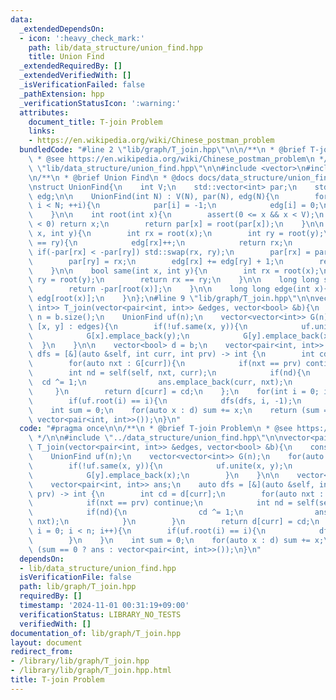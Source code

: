 ```yaml
---
data:
  _extendedDependsOn:
  - icon: ':heavy_check_mark:'
    path: lib/data_structure/union_find.hpp
    title: Union Find
  _extendedRequiredBy: []
  _extendedVerifiedWith: []
  _isVerificationFailed: false
  _pathExtension: hpp
  _verificationStatusIcon: ':warning:'
  attributes:
    document_title: T-join Problem
    links:
    - https://en.wikipedia.org/wiki/Chinese_postman_problem
  bundledCode: "#line 2 \"lib/graph/T_join.hpp\"\n\n/**\n * @brief T-join Problem\n\
    \ * @see https://en.wikipedia.org/wiki/Chinese_postman_problem\n */\n\n#line 2\
    \ \"lib/data_structure/union_find.hpp\"\n\n#include <vector>\n#include <cassert>\n\
    \n/**\n * @brief Union Find\n * @docs docs/data_structure/union_find.md\n */\n\
    \nstruct UnionFind{\n    int V;\n    std::vector<int> par;\n    std::vector<int>\
    \ edg;\n\n    UnionFind(int N) : V(N), par(N), edg(N){\n        for(int i = 0;\
    \ i < N; ++i){\n            par[i] = -1;\n            edg[i] = 0;\n        }\n\
    \    }\n\n    int root(int x){\n        assert(0 <= x && x < V);\n        if(par[x]\
    \ < 0) return x;\n        return par[x] = root(par[x]);\n    }\n\n    int unite(int\
    \ x, int y){\n        int rx = root(x);\n        int ry = root(y);\n        if(rx\
    \ == ry){\n            edg[rx]++;\n            return rx;\n        }\n       \
    \ if(-par[rx] < -par[ry]) std::swap(rx, ry);\n        par[rx] = par[rx] + par[ry];\n\
    \        par[ry] = rx;\n        edg[rx] += edg[ry] + 1;\n        return rx;\n\
    \    }\n\n    bool same(int x, int y){\n        int rx = root(x);\n        int\
    \ ry = root(y);\n        return rx == ry;\n    }\n\n    long long size(int x){\n\
    \        return -par[root(x)];\n    }\n\n    long long edge(int x){\n        return\
    \ edg[root(x)];\n    }\n};\n#line 9 \"lib/graph/T_join.hpp\"\n\nvector<pair<int,\
    \ int>> T_join(vector<pair<int, int>> &edges, vector<bool> &b){\n    const int\
    \ n = b.size();\n    UnionFind uf(n);\n    vector<vector<int>> G(n);\n    for(auto\
    \ [x, y] : edges){\n        if(!uf.same(x, y)){\n            uf.unite(x, y);\n\
    \            G[x].emplace_back(y);\n            G[y].emplace_back(x);\n      \
    \  }\n    }\n\n    vector<bool> d = b;\n    vector<pair<int, int>> ans;\n    auto\
    \ dfs = [&](auto &self, int curr, int prv) -> int {\n        int cd = d[curr];\n\
    \        for(auto nxt : G[curr]){\n            if(nxt == prv) continue;\n    \
    \        int nd = self(self, nxt, curr);\n            if(nd){\n              \
    \  cd ^= 1;\n                ans.emplace_back(curr, nxt);\n            }\n   \
    \     }\n        return d[curr] = cd;\n    };\n    for(int i = 0; i < n; i++){\n\
    \        if(uf.root(i) == i){\n            dfs(dfs, i, -1);\n        }\n    }\n\
    \    int sum = 0;\n    for(auto x : d) sum += x;\n    return (sum == 0 ? ans :\
    \ vector<pair<int, int>>());\n}\n"
  code: "#pragma once\n\n/**\n * @brief T-join Problem\n * @see https://en.wikipedia.org/wiki/Chinese_postman_problem\n\
    \ */\n\n#include \"../data_structure/union_find.hpp\"\n\nvector<pair<int, int>>\
    \ T_join(vector<pair<int, int>> &edges, vector<bool> &b){\n    const int n = b.size();\n\
    \    UnionFind uf(n);\n    vector<vector<int>> G(n);\n    for(auto [x, y] : edges){\n\
    \        if(!uf.same(x, y)){\n            uf.unite(x, y);\n            G[x].emplace_back(y);\n\
    \            G[y].emplace_back(x);\n        }\n    }\n\n    vector<bool> d = b;\n\
    \    vector<pair<int, int>> ans;\n    auto dfs = [&](auto &self, int curr, int\
    \ prv) -> int {\n        int cd = d[curr];\n        for(auto nxt : G[curr]){\n\
    \            if(nxt == prv) continue;\n            int nd = self(self, nxt, curr);\n\
    \            if(nd){\n                cd ^= 1;\n                ans.emplace_back(curr,\
    \ nxt);\n            }\n        }\n        return d[curr] = cd;\n    };\n    for(int\
    \ i = 0; i < n; i++){\n        if(uf.root(i) == i){\n            dfs(dfs, i, -1);\n\
    \        }\n    }\n    int sum = 0;\n    for(auto x : d) sum += x;\n    return\
    \ (sum == 0 ? ans : vector<pair<int, int>>());\n}\n"
  dependsOn:
  - lib/data_structure/union_find.hpp
  isVerificationFile: false
  path: lib/graph/T_join.hpp
  requiredBy: []
  timestamp: '2024-11-01 00:31:19+09:00'
  verificationStatus: LIBRARY_NO_TESTS
  verifiedWith: []
documentation_of: lib/graph/T_join.hpp
layout: document
redirect_from:
- /library/lib/graph/T_join.hpp
- /library/lib/graph/T_join.hpp.html
title: T-join Problem
---
```

